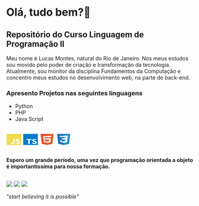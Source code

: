 # Olá, tudo bem?👋
## Repositório do Curso Linguagem de Programação II

Meu nome é Lucas Montes, natural do Rio de Janeiro. Nos meus estudos sou movido pelo poder de criação e transformação da tecnologia. Atualmente, sou monitor da disciplina Fundamentos da Computação e concentro meus estudos no desenvolvimento web, na parte de back-end.

### Apresento Projetos nas seguintes linguagens 

- Python
- PHP
- Java Script

<div style="display: inline_block"><br>
  <img align="center" alt="Lucas-Js" height="30" width="40" src="https://raw.githubusercontent.com/devicons/devicon/master/icons/javascript/javascript-plain.svg">
  <img align="center" alt="Lucas-Ts" height="30" width="40" src="https://raw.githubusercontent.com/devicons/devicon/master/icons/typescript/typescript-plain.svg">
  <img align="center" alt="Lucas-HTML" height="30" width="40" src="https://raw.githubusercontent.com/devicons/devicon/master/icons/html5/html5-original.svg">
  <img align="center" alt="Lucas-CSS" height="30" width="40" src="https://raw.githubusercontent.com/devicons/devicon/master/icons/css3/css3-original.svg">
</div>

<br/>

**Espero um grande período, uma vez que programação orientada a objeto é importantissíma para nossa formação.**

##
<div> 
  <a href = "mailto:lucas.montes.lm@gmail.com"><img src="https://img.shields.io/badge/-Gmail-%23333?style=for-the-badge&logo=gmail&logoColor=white" target="_blank"></a>
  <a href="https://www.linkedin.com/in/lucasmontes/" target="_blank"><img src="https://img.shields.io/badge/-LinkedIn-%230077B5?style=for-the-badge&logo=linkedin&logoColor=white" target="_blank"></a>
   <a href="https://www.instagram.com/lucas_montes10/" target="_blank"><img src="https://img.shields.io/badge/-Instagram-%23E4405F?style=for-the-badge&logo=instagram&logoColor=white" target="_blank"></a>

</div>

*"start believing it is possible"*
